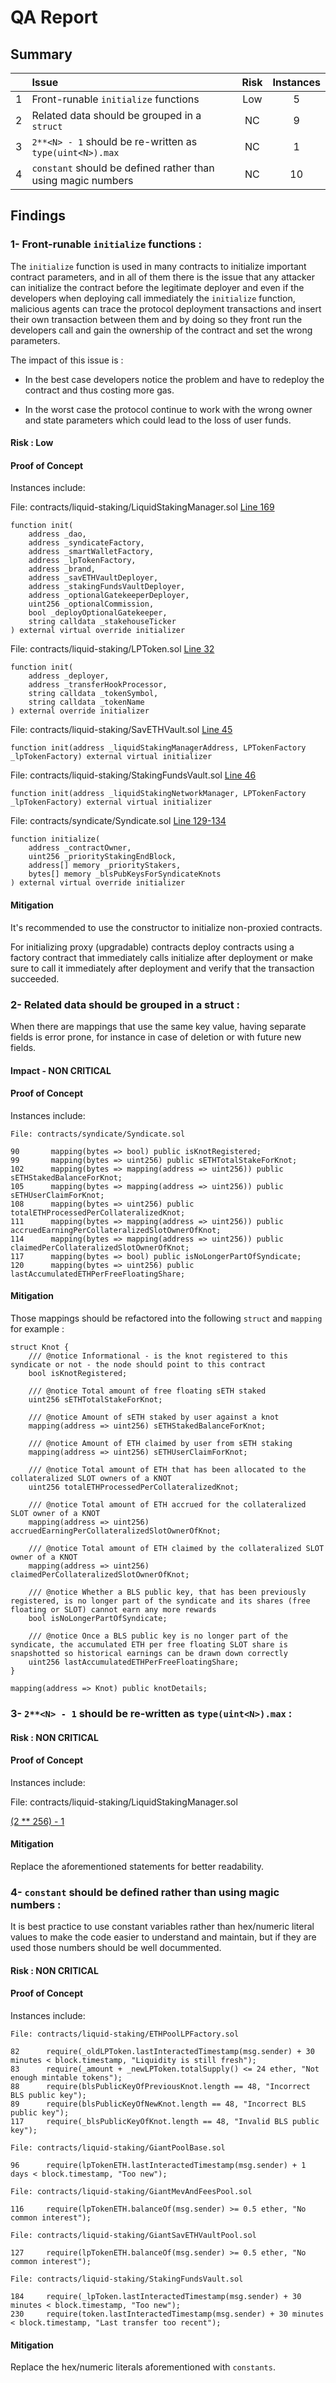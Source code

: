 # QA Report

## Summary

|               | Issue         | Risk     | Instances     |
| :-------------: |:-------------|:-------------:|:-------------:|
| 1      | Front-runable `initialize` functions | Low | 5 |
| 2      | Related data should be grouped in a `struct` | NC |  9 |
| 3      | `2**<N> - 1` should be re-written as `type(uint<N>).max`  | NC | 1 |
| 4      | `constant` should be defined rather than using magic numbers  | NC | 10 |


## Findings

### 1- Front-runable `initialize` functions :

The `initialize` function is used in many contracts to initialize important contract parameters, and in all of them there is the issue that any attacker can initialize the contract before the legitimate deployer and even if the developers when deploying call immediately the `initialize` function, malicious agents can trace the protocol deployment transactions and insert their own transaction between them and by doing so they front run the developers call and gain the ownership of the contract and set the wrong parameters.

The impact of this issue is : 

* In the best case developers notice the problem and have to redeploy the contract and thus costing more gas.

* In the worst case the protocol continue to work with the wrong owner and state parameters which could lead to the loss of user funds.

#### Risk : Low 

#### Proof of Concept

Instances include:

File: contracts/liquid-staking/LiquidStakingManager.sol [Line 169](https://github.com/code-423n4/2022-11-stakehouse/blob/main/contracts/liquid-staking/LiquidStakingManager.sol#L169)

```
function init(
    address _dao,
    address _syndicateFactory,
    address _smartWalletFactory,
    address _lpTokenFactory,
    address _brand,
    address _savETHVaultDeployer,
    address _stakingFundsVaultDeployer,
    address _optionalGatekeeperDeployer,
    uint256 _optionalCommission,
    bool _deployOptionalGatekeeper,
    string calldata _stakehouseTicker
) external virtual override initializer
```

File: contracts/liquid-staking/LPToken.sol [Line 32](https://github.com/code-423n4/2022-11-stakehouse/blob/main/contracts/liquid-staking/LPToken.sol#L32)

```
function init(
    address _deployer,
    address _transferHookProcessor,
    string calldata _tokenSymbol,
    string calldata _tokenName
) external override initializer
```

File: contracts/liquid-staking/SavETHVault.sol [Line 45](https://github.com/code-423n4/2022-11-stakehouse/blob/main/contracts/liquid-staking/SavETHVault.sol#L45)

```
function init(address _liquidStakingManagerAddress, LPTokenFactory _lpTokenFactory) external virtual initializer
```

File: contracts/liquid-staking/StakingFundsVault.sol [Line 46](https://github.com/code-423n4/2022-11-stakehouse/blob/main/contracts/liquid-staking/StakingFundsVault.sol#L46)

```
function init(address _liquidStakingNetworkManager, LPTokenFactory _lpTokenFactory) external virtual initializer
```

File: contracts/syndicate/Syndicate.sol [Line 129-134](https://github.com/code-423n4/2022-11-stakehouse/blob/main/contracts/syndicate/Syndicate.sol#L129-L134)

```
function initialize(
    address _contractOwner,
    uint256 _priorityStakingEndBlock,
    address[] memory _priorityStakers,
    bytes[] memory _blsPubKeysForSyndicateKnots
) external virtual override initializer
```

#### Mitigation

It's recommended to use the constructor to initialize non-proxied contracts.

For initializing proxy (upgradable) contracts deploy contracts using a factory contract that immediately calls initialize after deployment or make sure to call it immediately after deployment and verify that the transaction succeeded.

### 2- Related data should be grouped in a struct :

When there are mappings that use the same key value, having separate fields is error prone, for instance in case of deletion or with future new fields.

#### Impact - NON CRITICAL

#### Proof of Concept

Instances include:

```
File: contracts/syndicate/Syndicate.sol

90       mapping(bytes => bool) public isKnotRegistered;
99       mapping(bytes => uint256) public sETHTotalStakeForKnot;
102      mapping(bytes => mapping(address => uint256)) public sETHStakedBalanceForKnot;
105      mapping(bytes => mapping(address => uint256)) public sETHUserClaimForKnot;
108      mapping(bytes => uint256) public totalETHProcessedPerCollateralizedKnot;
111      mapping(bytes => mapping(address => uint256)) public accruedEarningPerCollateralizedSlotOwnerOfKnot;
114      mapping(bytes => mapping(address => uint256)) public claimedPerCollateralizedSlotOwnerOfKnot;
117      mapping(bytes => bool) public isNoLongerPartOfSyndicate;
120      mapping(bytes => uint256) public lastAccumulatedETHPerFreeFloatingShare;
```
#### Mitigation

Those mappings should be refactored into the following `struct` and `mapping` for example :

```
struct Knot {
    /// @notice Informational - is the knot registered to this syndicate or not - the node should point to this contract
    bool isKnotRegistered;

    /// @notice Total amount of free floating sETH staked
    uint256 sETHTotalStakeForKnot;

    /// @notice Amount of sETH staked by user against a knot
    mapping(address => uint256) sETHStakedBalanceForKnot;

    /// @notice Amount of ETH claimed by user from sETH staking
    mapping(address => uint256) sETHUserClaimForKnot;

    /// @notice Total amount of ETH that has been allocated to the collateralized SLOT owners of a KNOT
    uint256 totalETHProcessedPerCollateralizedKnot;

    /// @notice Total amount of ETH accrued for the collateralized SLOT owner of a KNOT
    mapping(address => uint256) accruedEarningPerCollateralizedSlotOwnerOfKnot;

    /// @notice Total amount of ETH claimed by the collateralized SLOT owner of a KNOT
    mapping(address => uint256) claimedPerCollateralizedSlotOwnerOfKnot;

    /// @notice Whether a BLS public key, that has been previously registered, is no longer part of the syndicate and its shares (free floating or SLOT) cannot earn any more rewards
    bool isNoLongerPartOfSyndicate;

    /// @notice Once a BLS public key is no longer part of the syndicate, the accumulated ETH per free floating SLOT share is snapshotted so historical earnings can be drawn down correctly
    uint256 lastAccumulatedETHPerFreeFloatingShare;
}
    
mapping(address => Knot) public knotDetails;
```

### 3- `2**<N> - 1` should be re-written as `type(uint<N>).max` :

#### Risk : NON CRITICAL

#### Proof of Concept
Instances include:

File: contracts/liquid-staking/LiquidStakingManager.sol

[(2 ** 256) - 1](https://github.com/code-423n4/2022-11-stakehouse/blob/main/contracts/liquid-staking/LiquidStakingManager.sol#L870)

#### Mitigation
Replace the aforementioned statements for better readability.

### 4- `constant` should be defined rather than using magic numbers :

It is best practice to use constant variables rather than hex/numeric literal values to make the code easier to understand and maintain, but if they are used those numbers should be well docummented. 

#### Risk : NON CRITICAL

#### Proof of Concept
Instances include:

```
File: contracts/liquid-staking/ETHPoolLPFactory.sol

82      require(_oldLPToken.lastInteractedTimestamp(msg.sender) + 30 minutes < block.timestamp, "Liquidity is still fresh");
83      require(_amount + _newLPToken.totalSupply() <= 24 ether, "Not enough mintable tokens");
88      require(blsPublicKeyOfPreviousKnot.length == 48, "Incorrect BLS public key");
89      require(blsPublicKeyOfNewKnot.length == 48, "Incorrect BLS public key");
117     require(_blsPublicKeyOfKnot.length == 48, "Invalid BLS public key");

File: contracts/liquid-staking/GiantPoolBase.sol

96      require(lpTokenETH.lastInteractedTimestamp(msg.sender) + 1 days < block.timestamp, "Too new");

File: contracts/liquid-staking/GiantMevAndFeesPool.sol

116     require(lpTokenETH.balanceOf(msg.sender) >= 0.5 ether, "No common interest");

File: contracts/liquid-staking/GiantSavETHVaultPool.sol

127     require(lpTokenETH.balanceOf(msg.sender) >= 0.5 ether, "No common interest");

File: contracts/liquid-staking/StakingFundsVault.sol

184     require(_lpToken.lastInteractedTimestamp(msg.sender) + 30 minutes < block.timestamp, "Too new");
230     require(token.lastInteractedTimestamp(msg.sender) + 30 minutes < block.timestamp, "Last transfer too recent");
```

#### Mitigation
Replace the hex/numeric literals aforementioned with `constants`.

